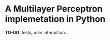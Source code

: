 A Multilayer Perceptron implemetation in Python
================================================

**TO-DO**: tests, user interaction...
